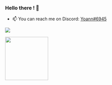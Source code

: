 ### Hello there ! 👋

- 📫 You can reach me on Discord:  [Yoann#6945](https://discord.com/users/233360175057076224/)


![](https://github-profile-summary-cards.vercel.app/api/cards/profile-details?username=YoannDeb&theme=monokai)

<a href="https://github.com/anuraghazra/github-readme-stats">
  <img height='140' align="center" src="https://github-readme-stats.vercel.app/api/top-langs/?username=yoanndeb&layout=compact&langs_count=6&theme=gruvbox" />
</a>

<!--
**YoannDeb/YoannDeb** is a ✨ _special_ ✨ repository because its `README.md` (this file) appears on your GitHub profile.

Here are some ideas to get you started:

- 🔭 I’m currently working on ...
- 🌱 I’m currently learning ...
- 👯 I’m looking to collaborate on ...
- 🤔 I’m looking for help with ...
- 💬 Ask me about ...
- 📫 How to reach me: ...
- 😄 Pronouns: ...
- ⚡ Fun fact: ...
-->
